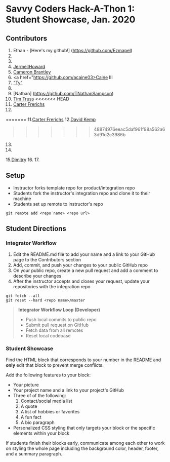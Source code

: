 # Savvy Coders Hack-A-Thon 1: Student Showcase, Jan. 2020

## Contributors
1. Ethan - [Here's my github!] (https://github.com/Ezmapel)
2.
3.
4. <a href = https://github.com/jhoward21>JermellHoward</a>
5. <a href = https://github.com/cbrantley4>Cameron Brantley</a>
6. <a href="https://github.com/acaine03>Caine III</a>
7. <a href="https://github.com/Tylerdurden01">"Ty"</a>
8. 
9. [Nathan] (https://github.com/TNathanSampson)
10. [Tim Truss](https://github.com/TimTruss)
<<<<<<< HEAD
11. [Carter Frerichs](https://github.com/carterFrerichs)
12.
=======
11.[Carter Frerichs](https://github.com/carterFrerichs)
12.[David Kemp](https://github.com/davkem43/DavidKemp)
>>>>>>> 48874976eeac5daf961f98a562a63d91d2c3986b
13.
14.
15.[Dimitry](https://github.com/XnightcrawlerX)
16.
17.

## Setup
* Instructor forks template repo for product/integration repo
* Students fork the instructor's integration repo and clone it to their machine
* Students set up remote to instructor's repo
```
git remote add <repo name> <repo url>
```

## Student Directions
### Integrator Workflow
1. Edit the README.md file to add your name and a link to your GitHub page to the Contributors section
2. Add, commit, and push your changes to your public GitHub repo
3. On your public repo, create a new pull request and add a comment to describe your changes
4. After the instructor accepts and closes your request, update your repositories with the integration repo
```
git fetch --all
git reset --hard <repo name>/master
```
> **Integrator Workflow Loop (Developer)**
> * Push local commits to public repo
> * Submit pull request on GitHub
> * Fetch data from all remotes
> * Reset local codebase

### Student Showcase
Find the HTML block that corresponds to your number in the README and **only** edit that block to prevent merge conflicts.

Add the following features to your block:
* Your picture
* Your project name and a link to your project's GitHub
* Three of of the following:
  1. Contact/social media list
  2. A quote
  3. A list of hobbies or favorites
  4. A fun fact
  5. A bio paragraph
* Personalized CSS styling that only targets your block or the specific elements within your block

If students finish their blocks early, communicate among each other to work on styling the whole page including the background color, header, footer, and a summary paragraph.
